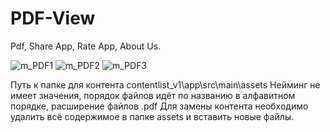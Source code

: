 # PDF-View
Pdf, Share App, Rate App, About Us. 


![m_PDF1](https://user-images.githubusercontent.com/60262104/168320869-16c6888f-4bb9-448d-8be3-ee95d286a542.png)
![m_PDF2](https://user-images.githubusercontent.com/60262104/168320873-6426ade6-305a-4b60-9e13-c43f1e3466e8.png)
![m_PDF3](https://user-images.githubusercontent.com/60262104/168320877-d4780647-d2c9-4bcb-af09-8e41ce6f0d9c.png)





Путь к папке для контента contentlist_v1\app\src\main\assets
Нейминг не имеет значения, порядок файлов идёт по названию в алфавитном порядке, расширение файлов .pdf
Для замены контента необходимо удалить всё содержимое в папке assets и вставить новые файлы.
